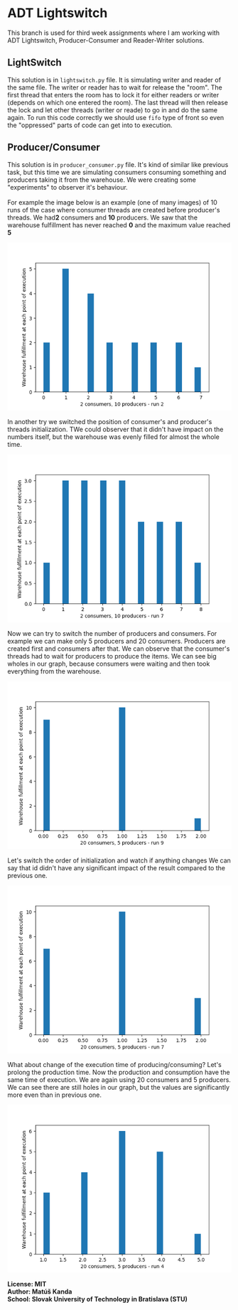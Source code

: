 # ADT Lightswitch
This branch is used for third week assignments where 
I am working with ADT Lightswitch, Producer-Consumer and 
Reader-Writer solutions.

## LightSwitch
This solution is in ```lightswitch.py``` file.
It is simulating writer and reader of the same file. The writer or 
reader has to wait for release the "room". The first thread that enters
the room has to lock it for either readers or writer (depends on
which one entered the room). The last thread will then release the 
lock and let other threads (writer or reade) to go in and do the same
again. To run this code correctly we should use ```fifo``` type of
front so even the "oppressed" parts of code can get into to execution.

## Producer/Consumer
This solution is in ```producer_consumer.py``` file.
It's kind of similar like previous task, but this time 
we are simulating consumers consuming something and producers
taking it from the warehouse. We were creating some "experiments"
to observer it's behaviour.\
\
For example the image below is an example (one of many images) of 
10 runs of the case where consumer threads are created before 
producer's threads. We had**2** consumers and **10** producers. 
We saw that the warehouse fulfillment has never reached **0** and
the maximum value reached **5**

![Scutter graph](img/2C_10P_ep1.png)

In another try we switched the position of consumer's and producer's 
threads initialization. TWe could observer that it didn't have
impact on the numbers itself, but the warehouse was evenly filled for
almost the whole time.

![Scutter graph](img/2C_10P_ep2.png)

Now we can try to switch the number of producers and consumers.
For example we can make only 5 producers and 20 consumers. Producers
are created first and consumers after that. We can observe that the
consumer's threads had to wait for producers to produce the items. We
can see big wholes in our graph, because consumers were waiting and then
took everything from the warehouse.

![Scutter graph](img/20C_5P_ep1.png)

Let's switch the order of initialization and watch if anything changes
We can say that id didn't have any significant impact of the result 
compared to the previous one.

![Scutter graph](img/20C_5P_ep2.png)

What about change of the execution time of producing/consuming?
Let's prolong the production time. Now the production and consumption
have the same time of execution. We are again using 20 consumers
and 5 producers. We can see there are still holes in our graph, but
the values are significantly more even than in previous one.

![Scutter graph](img/20C_5P_ep3.png)


**License: MIT\
Author: Matúš Kanda\
School: Slovak University of Technology in Bratislava (STU)**

